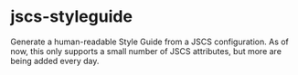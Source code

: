 # jscs-styleguide
Generate a human-readable Style Guide from a JSCS configuration. As of now, this only supports a small number of JSCS attributes, but more are being added every day. 
